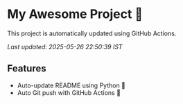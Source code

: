 # My Awesome Project 🚀

This project is automatically updated using GitHub Actions.

_Last updated: 2025-05-26 22:50:39 IST_

## Features
- Auto-update README using Python 🐍
- Auto Git push with GitHub Actions 🤖
